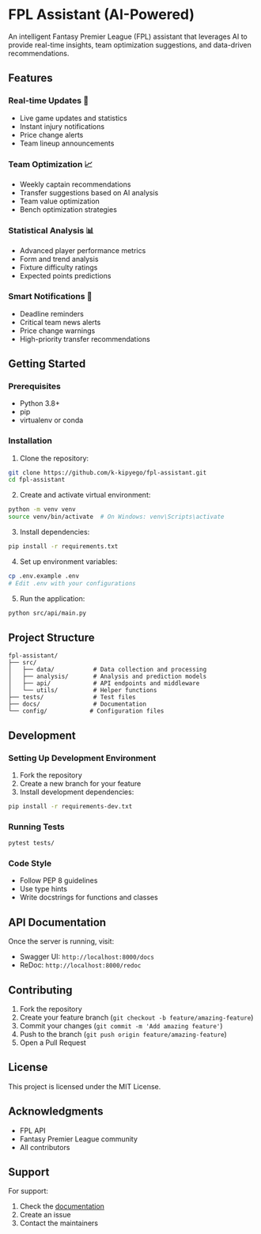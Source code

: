 # FPL Assistant (AI-Powered)

An intelligent Fantasy Premier League (FPL) assistant that leverages AI to provide real-time insights, team optimization suggestions, and data-driven recommendations.

## Features

### Real-time Updates 🔄
- Live game updates and statistics
- Instant injury notifications
- Price change alerts
- Team lineup announcements

### Team Optimization 📈
- Weekly captain recommendations
- Transfer suggestions based on AI analysis
- Team value optimization
- Bench optimization strategies

### Statistical Analysis 📊
- Advanced player performance metrics
- Form and trend analysis
- Fixture difficulty ratings
- Expected points predictions

### Smart Notifications 🔔
- Deadline reminders
- Critical team news alerts
- Price change warnings
- High-priority transfer recommendations

## Getting Started

### Prerequisites
- Python 3.8+
- pip
- virtualenv or conda

### Installation

1. Clone the repository:
```bash
git clone https://github.com/k-kipyego/fpl-assistant.git
cd fpl-assistant
```

2. Create and activate virtual environment:
```bash
python -m venv venv
source venv/bin/activate  # On Windows: venv\Scripts\activate
```

3. Install dependencies:
```bash
pip install -r requirements.txt
```

4. Set up environment variables:
```bash
cp .env.example .env
# Edit .env with your configurations
```

5. Run the application:
```bash
python src/api/main.py
```

## Project Structure
```
fpl-assistant/
├── src/
│   ├── data/           # Data collection and processing
│   ├── analysis/       # Analysis and prediction models
│   ├── api/            # API endpoints and middleware
│   └── utils/          # Helper functions
├── tests/              # Test files
├── docs/               # Documentation
└── config/            # Configuration files
```

## Development

### Setting Up Development Environment
1. Fork the repository
2. Create a new branch for your feature
3. Install development dependencies:
```bash
pip install -r requirements-dev.txt
```

### Running Tests
```bash
pytest tests/
```

### Code Style
- Follow PEP 8 guidelines
- Use type hints
- Write docstrings for functions and classes

## API Documentation
Once the server is running, visit:
- Swagger UI: `http://localhost:8000/docs`
- ReDoc: `http://localhost:8000/redoc`

## Contributing
1. Fork the repository
2. Create your feature branch (`git checkout -b feature/amazing-feature`)
3. Commit your changes (`git commit -m 'Add amazing feature'`)
4. Push to the branch (`git push origin feature/amazing-feature`)
5. Open a Pull Request

## License
This project is licensed under the MIT License.

## Acknowledgments
- FPL API
- Fantasy Premier League community
- All contributors

## Support
For support:
1. Check the [documentation](docs/)
2. Create an issue
3. Contact the maintainers